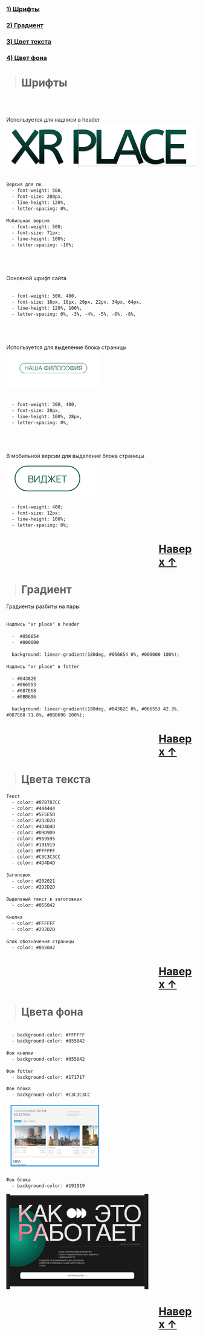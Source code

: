 

<a id="0"></a>

### [1) Шрифты](#1)
### [2) Градиент](#2)
### [3) Цвет текста](#3)
### [4) Цвет фона](#4)

> <h1 id="1" style="font-weight: bold;">Шрифты</h1>

<h2 style="font-weight: bold; color: #FFF;">Gotham</h2>

Используется для надписи в header  \
![alt text](image-1.png)

```

Версия для пк
  - font-weight: 500,
  - font-size: 280px,
  - line-height: 120%,
  - letter-spacing: 0%,

Мобильная версия
  - font-weight: 500;
  - font-size: 71px;
  - line-height: 100%;
  - letter-spacing: -10%;

```

<h2 style="font-weight: bold; color: #FFF;">Inter</h2>

Основной шрифт сайта

```

  - font-weight: 300, 400,
  - font-size: 16px, 18px, 20px, 22px, 34px, 64px,
  - line-height: 120%, 100%, 
  - letter-spacing: 0%, -3%, -4%, -5%, -6%, -8%, 

```

<h2 style="font-weight: bold; color: #FFF;">Helvetica</h2>

Используется для выделение блока страницы \
![alt text](image.png)

```

  - font-weight: 300, 400, 
  - font-size: 20px, 
  - line-height: 100%, 28px, 
  - letter-spacing: 0%, 

```

<h2 style="font-weight: bold; color: #FFF;">Manrope</h2>

В мобильной версии для выделение блока страницы \
![alt text](image-7.png)

```
  - font-weight: 400;
  - font-size: 12px;
  - line-height: 100%;
  - letter-spacing: 0%;

```

<a><h1 style="margin-left: 80%;">[Наверх &#8593;](#0)</h1></a>

> <h1 id="2" style="font-weight: bold;">Градиент</h1>

Градиенты разбиты на пары

``` 

Надпись "xr place" в header

  -  #056654
  -  #000000

  background: linear-gradient(180deg, #056654 0%, #000000 100%);

Надпись "xr place" в fotter

  - #04382E
  - #066553
  - #087E68
  - #0BB696

  background: linear-gradient(180deg, #04382E 0%, #066553 42.3%, #087E68 71.8%, #0BB696 100%);

```

<a><h1 style="margin-left: 80%;">[Наверх &#8593;](#0)</h1></a>

> <h1 id="3" style="font-weight: bold;">Цвета текста</h1>

```
Текст
  - color: #878787CC
  - color: #444444
  - color: #5E5E5D
  - color: #2D2D2D
  - color: #4D4D4D
  - color: #D9D9D9
  - color: #959595
  - color: #191919
  - color: #FFFFFF
  - color: #C3C3C3CC 
  - color: #4D4D4D

Заголовок
  - color: #202021
  - color: #2D2D2D

Выделеный текст в заголовках
  - color: #055042

Кнопка 
  - color: #FFFFFF
  - color: #2D2D2D

Блок обозначения страницы 
  - color: #055042

```

<a><h1 style="margin-left: 80%;">[Наверх &#8593;](#0)</h1></a>

> <h1 id="4" style="font-weight: bold;">Цвета фона</h1>

```

  - background-color: #FFFFFF
  - background-color: #055042

Фон кнопки 
  - background-color: #055042

Фон fotter
  - background-color: #171717

```
```
Фон блока
  - background-color: #C3C3C3CC
```
![alt text](image-6.png)
```
Фон блока
  - background-color: #191919
``` 
![alt text](image-5.png)

<a><h1 style="margin-left: 80%;">[Наверх &#8593;](#0)</h1></a>